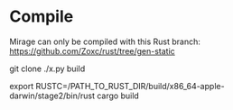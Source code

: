 # Compile

Mirage can only be compiled with this Rust branch:
https://github.com/Zoxc/rust/tree/gen-static

git clone
./x.py build

export RUSTC=/PATH_TO_RUST_DIR/build/x86_64-apple-darwin/stage2/bin/rust
cargo build